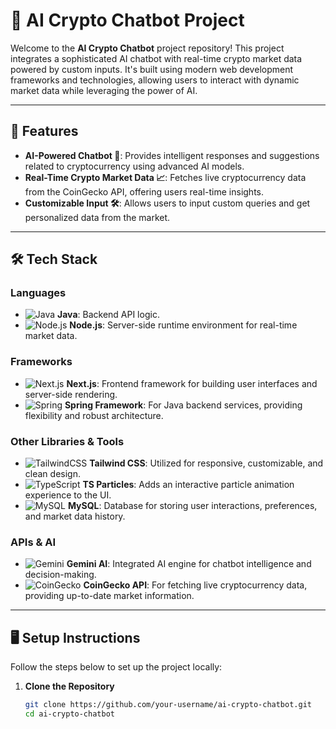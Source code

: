 # 🚀 AI Crypto Chatbot Project

Welcome to the **AI Crypto Chatbot** project repository! This project integrates a sophisticated AI chatbot with real-time crypto market data powered by custom inputs. It's built using modern web development frameworks and technologies, allowing users to interact with dynamic market data while leveraging the power of AI.

---

## 🌟 Features

- **AI-Powered Chatbot 🤖**: Provides intelligent responses and suggestions related to cryptocurrency using advanced AI models.
- **Real-Time Crypto Market Data 📈**: Fetches live cryptocurrency data from the CoinGecko API, offering users real-time insights.
- **Customizable Input 🛠️**: Allows users to input custom queries and get personalized data from the market.

---

## 🛠️ Tech Stack

### **Languages**
- ![Java](https://img.shields.io/badge/Java-ED8B00?style=for-the-badge&logo=java&logoColor=white) **Java**: Backend API logic.
- ![Node.js](https://img.shields.io/badge/Node.js-43853D?style=for-the-badge&logo=node.js&logoColor=white) **Node.js**: Server-side runtime environment for real-time market data.

### **Frameworks**
- ![Next.js](https://img.shields.io/badge/Next.js-000000?style=for-the-badge&logo=nextdotjs&logoColor=white) **Next.js**: Frontend framework for building user interfaces and server-side rendering.
- ![Spring](https://img.shields.io/badge/Spring-6DB33F?style=for-the-badge&logo=spring&logoColor=white) **Spring Framework**: For Java backend services, providing flexibility and robust architecture.

### **Other Libraries & Tools**
- ![TailwindCSS](https://img.shields.io/badge/TailwindCSS-38B2AC?style=for-the-badge&logo=tailwind-css&logoColor=white) **Tailwind CSS**: Utilized for responsive, customizable, and clean design.
- ![TypeScript](https://img.shields.io/badge/TS%20Particles-007ACC?style=for-the-badge&logo=typescript&logoColor=white) **TS Particles**: Adds an interactive particle animation experience to the UI.
- ![MySQL](https://img.shields.io/badge/MySQL-4479A1?style=for-the-badge&logo=mysql&logoColor=white) **MySQL**: Database for storing user interactions, preferences, and market data history.

### **APIs & AI**
- ![Gemini](https://img.shields.io/badge/Gemini-00DCFA?style=for-the-badge&logo=gemini&logoColor=white) **Gemini AI**: Integrated AI engine for chatbot intelligence and decision-making.
- ![CoinGecko](https://img.shields.io/badge/CoinGecko-700A00?style=for-the-badge&logo=coingecko&logoColor=white) **CoinGecko API**: For fetching live cryptocurrency data, providing up-to-date market information.

---

## 🖥️ Setup Instructions

Follow the steps below to set up the project locally:

1. **Clone the Repository**
   ```bash
   git clone https://github.com/your-username/ai-crypto-chatbot.git
   cd ai-crypto-chatbot
